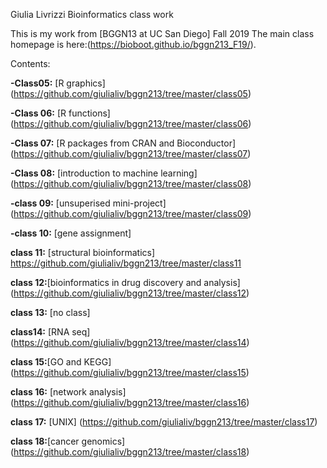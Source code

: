 Giulia Livrizzi Bioinformatics class work

This is my work from [BGGN13 at UC San Diego] Fall 2019
The main class homepage is here:(https://bioboot.github.io/bggn213_F19/).

Contents:

**-Class05:** [R graphics] (https://github.com/giulialiv/bggn213/tree/master/class05)

**-Class 06:** [R functions] (https://github.com/giulialiv/bggn213/tree/master/class06)

**-Class 07:** [R packages from CRAN and Bioconductor] (https://github.com/giulialiv/bggn213/tree/master/class07)

**-Class 08:** [introduction to machine learning] (https://github.com/giulialiv/bggn213/tree/master/class08)

**-class 09:** [unsuperised mini-project] (https://github.com/giulialiv/bggn213/tree/master/class09)

**-class 10:** [gene assignment]

**class 11:** [structural bioinformatics] https://github.com/giulialiv/bggn213/tree/master/class11

**class 12:**[bioinformatics in drug discovery and analysis] (https://github.com/giulialiv/bggn213/tree/master/class12)

**class 13:** [no class]

**class14:** [RNA seq] (https://github.com/giulialiv/bggn213/tree/master/class14)

**class 15:**[GO and KEGG] (https://github.com/giulialiv/bggn213/tree/master/class15)

**class 16:** [network analysis] (https://github.com/giulialiv/bggn213/tree/master/class16)

**class 17:** [UNIX] (https://github.com/giulialiv/bggn213/tree/master/class17)

**class 18:**[cancer genomics] (https://github.com/giulialiv/bggn213/tree/master/class18)

